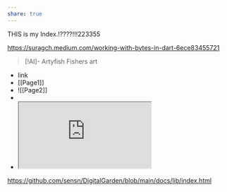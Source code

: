 ```yaml
---
share: true
---
```

THIS is my Index.!????!!!223355

https://suragch.medium.com/working-with-bytes-in-dart-6ece83455721

> [!AI]-  Artyfish
> Fishers art

- link
- [[Page1]]
- ![[Page2]]
- 
- <iframe src="https://github.com/sensn/DigitalGarden/blob/main/docs/lib/index.html"></iframe>
https://github.com/sensn/DigitalGarden/blob/main/docs/lib/index.html


